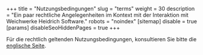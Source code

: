 +++
title = "Nutzungsbedingungen"
slug = "terms"
weight = 30
description = "Ein paar rechtliche Angelegenheiten im Kontext mit der Interaktion mit Weichwerke Heidrich Software."
robots = "noindex"
[sitemap]
disable = true
[params]
disableSeoHiddenPages = true
+++

Für die rechtlich geltenden Nutzungsbedingungen, konsultieren Sie bitte die [englische Seite](/legal-stuff/terms/).
